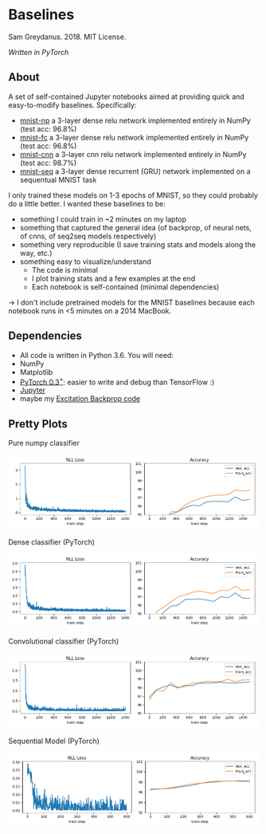 # Baselines
Sam Greydanus. 2018. MIT License.

_Written in PyTorch_

About
--------
A set of self-contained Jupyter notebooks aimed at providing quick and easy-to-modify baselines. Specifically:
 * [mnist-np]() a 3-layer dense relu network implemented entirely in NumPy (test acc: 96.8%)
 * [mnist-fc]() a 3-layer dense relu network implemented entirely in NumPy (test acc: 96.8%)
 * [mnist-cnn]() a 3-layer cnn relu network implemented entirely in NumPy (test acc: 98.7%)
 * [mnist-seq]() a 3-layer dense recurrent (GRU) network implemented on a sequentual MNIST task

I only trained these models on 1-3 epochs of MNIST, so they could probably do a little better. I wanted these baselines to be:
 * something I could train in ~2 minutes on my laptop
 * something that captured the general idea (of backprop, of neural nets, of cnns, of seq2seq models respectively)
 * something very reproducible (I save training stats and models along the way, etc.)
 * something easy to visualize/understand
 	* The code is minimal
 	* I plot training stats and a few examples at the end
 	* Each notebook is self-contained (minimal dependencies)

-> I don't include pretrained models for the MNIST baselines because each notebook runs in <5 minutes on a 2014 MacBook.
  
Dependencies
--------
* All code is written in Python 3.6. You will need:
 * NumPy
 * Matplotlib
 * [PyTorch 0.3$^+$](http://pytorch.org/): easier to write and debug than TensorFlow :)
 * [Jupyter](https://jupyter.org/)
 * maybe my [Excitation Backprop code](https://github.com/greydanus/excitationbp)

Pretty Plots
---------

Pure numpy classifier

![mnist-np-stats.png](static/mnist-np-stats.png)

Dense classifier (PyTorch)

![mnist-fc-stats.png](static/mnist-fc-stats.png)

Convolutional classifier (PyTorch)

![mnist-cnn-stats.png](static/mnist-cnn-stats.png)

Sequential Model (PyTorch)

![mnist-seq-stats.png](static/mnist-seq-stats.png)

